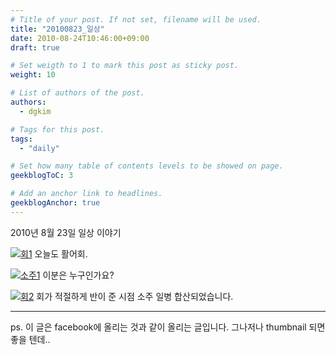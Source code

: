 ```yaml
---
# Title of your post. If not set, filename will be used.
title: "20100823_일상"
date: 2010-08-24T10:46:00+09:00
draft: true

# Set weigth to 1 to mark this post as sticky post.
weight: 10

# List of authors of the post.
authors:
  - dgkim

# Tags for this post.
tags:
  - "daily"

# Set how many table of contents levels to be showed on page.
geekblogToC: 3

# Add an anchor link to headlines.
geekblogAnchor: true
---
```


2010년 8월 23일 일상 이야기

<a class="shutterset_" href='/uploads/daily-20100823/img_0116.jpg' title=''><img src='/uploads/daily-20100823/img_0116.jpg' alt='회1' class='ngg-singlepic ngg-none' /></a>
오늘도 활어회.

<a class="shutterset_" href='/uploads/daily-20100823/img_0117.jpg' title=''><img src='/uploads/daily-20100823/img_0117.jpg' alt='소주1' class='ngg-singlepic ngg-none' /></a>
이분은 누구인가요?

<a class="shutterset_" href='/uploads/daily-20100823/img_0118.jpg' title=''><img src='/uploads/daily-20100823/img_0118.jpg' alt='회2' class='ngg-singlepic ngg-none' /></a>
회가 적절하게 반이 준 시점 소주 일병 합산되었습니다.

<hr />
ps. 이 글은 facebook에 올리는 것과 같이 올리는 글입니다. 그나저나 thumbnail 되면 좋을 텐데..
